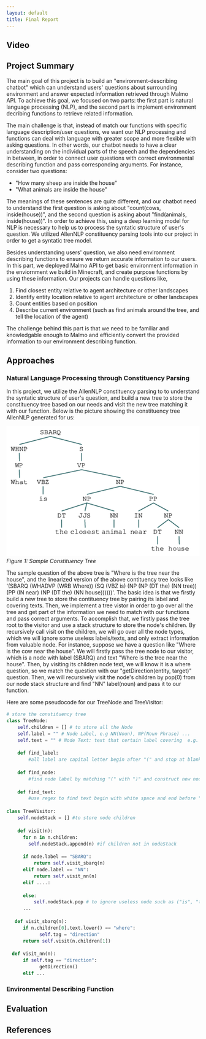 ```yaml
---
layout: default
title: Final Report
---
```


## Video

## Project Summary
The main goal of this project is to build an "environment-describing chatbot" which can understand users' questions about surrounding environment and answer expected information retrieved through Malmo API. To achieve this goal, we focused on two parts: the first part is natural language processing (NLP), and the second part is implement environment decribing functions to retrieve related information. 

The main challenge is that, instead of match our functions with specific language description/user questions, we want our NLP processing and functions can deal with language with greater scope and more flexible with asking questions. In other words, our chatbot needs to have a clear understanding on the individual parts of the speech and the dependencies in between, in order to connect user questions with correct environmental describing function and pass corresponding arguments. For instance, consider two questions: 

- "How many sheep are inside the house" 
- "What animals are inside the house" 

The meanings of these sentences are quite different, and our chatbot need to understand the first question is asking about "count(cows, inside(house))", and the second question is asking about "find(animals, inside(house))". In order to achieve this, using a deep learning model for NLP is necessary to help us to process the syntatic structure of user's question. We utilized AllenNLP constituency parsing tools into our project in order to get a syntatic tree model. 

Besides understanding users' question, we also need environment describing functions to ensure we return accurate information to our users. In this part, we deployed Malmo API to get basic environment information in the enviornment we build in Minecraft, and create purpose functions by using these information. Our projects can handle questions like, 

1. Find closest entity relative to agent architecture or other landscapes
2. Identify entity location relative to agent architecture or other landscapes
3. Count entities based on position
4. Describe current environment (such as find animals around the tree, and tell the location of the agent)

The challenge behind this part is that we need to be familiar and knowledgable enough to Malmo and efficiently convert the provided information to our environment describing function. 

## Approaches

### Natural Language Processing through Constituency Parsing
In this project, we utilize the AllenNLP constituency parsing to to understand the syntatic structure of user's question, and build a new tree to store the constituency tree based on our needs and visit the new tree matching it with our function. Below is the picture showing the constituency tree AllenNLP generated for us: <p><img src="assets/ct.png" width="650" alt/><em>Figure 1: Sample Constituency Tree </em></p>

The sample question of the above tree is "Where is the tree near the house", and the linearized version of the above contituency tree looks like '(SBARQ (WHADVP (WRB Where)) (SQ (VBZ is) (NP (NP (DT the) (NN tree)) (PP (IN near) (NP (DT the) (NN house))))))'. The basic idea is that we firstly build a new tree to store the contituency tree by pairing its label and covering texts. Then, we implement a tree vistor in order to go over all the tree and get part of the information we need to match with our functions and pass correct arguments. To accomplish that, we firstly pass the tree root to the visitor and use a stack structure to store the node's children. By recursively call visit on the children, we will go over all the node types, which we will ignore some useless labels/texts, and only extract information from valuable node. For instance, suppose we have a question like "Where is the cow near the house". We will firstly pass the tree node to our visitor, which is a node with label (SBARQ) and text "Where is the tree near the house". Then, by visiting its children node text, we will know it is a where question, so we match the question with our "getDirection(entity, target)" question. Then, we will recursively visit the node's children by pop(0) from our node stack structure and find "NN" label(noun) and pass it to our function. 

Here are some pseudocode for our TreeNode and TreeVisitor: 
```python
# store the constituency tree 
class TreeNode: 
    self.children = [] # to store all the Node
    self.label = "" # Node Label, e.g NN(Noun), NP(Noun Phrase) ... 
    self.text = "" # Node Text: text that certain label covering  e.g. IN - near, NN - house
    
    def find_label:
        #all label are capital letter begin after "(" and stop at blank space
    
    def find_node:
        #find node label by matching "(" with ")" and construct new node and add it into self.children
        
    def find_text:
        #use regex to find text begin with white space and end before ")" 
        
class TreeVisitor:
    self.nodeStack = [] #to store node children 
    
    def visit(n):
      for n in n.children:
        self.nodeStack.append(n) #if children not in nodeStack
      
      if node.label == "SBARQ":
          return self.visit_sbarq(n)
      elif node.label == "NN":
          return self.visit_nn(n)
      elif ....: 
      
      else:
          self.nodeStack.pop # to ignore useless node such as ("is", "the")
      ...
      
   def visit_sbarq(n):
      if n.children[0].text.lower() == "where":
            self.tag = "direction"
      return self.visit(n.children[1])
    
  def visit_nn(n):
      if self.tag == "direction":
            getDirection()
      elif ... 
```

### Environmental Describing Function

## Evaluation

## References
